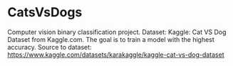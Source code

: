 # CatsVsDogs
Computer vision binary classification project. Dataset: Kaggle: Cat VS Dog Dataset from Kaggle.com. The goal is to train a model with the highest accuracy.
Source to dataset: https://www.kaggle.com/datasets/karakaggle/kaggle-cat-vs-dog-dataset
